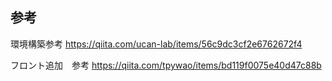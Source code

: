 

## 参考

環境構築参考
https://qiita.com/ucan-lab/items/56c9dc3cf2e6762672f4

フロント追加　参考
https://qiita.com/tpywao/items/bd119f0075e40d47c88b

